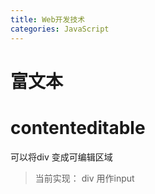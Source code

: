 ```yaml
---
title: Web开发技术
categories: JavaScript
---
```




# 富文本



# contenteditable

可以将div 变成可编辑区域

> 当前实现： div 用作input
